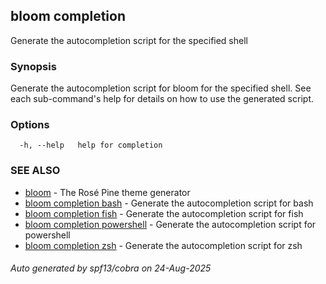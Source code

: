 ## bloom completion

Generate the autocompletion script for the specified shell

### Synopsis

Generate the autocompletion script for bloom for the specified shell.
See each sub-command's help for details on how to use the generated script.


### Options

```
  -h, --help   help for completion
```

### SEE ALSO

* [bloom](bloom.md)	 - The Rosé Pine theme generator
* [bloom completion bash](bloom_completion_bash.md)	 - Generate the autocompletion script for bash
* [bloom completion fish](bloom_completion_fish.md)	 - Generate the autocompletion script for fish
* [bloom completion powershell](bloom_completion_powershell.md)	 - Generate the autocompletion script for powershell
* [bloom completion zsh](bloom_completion_zsh.md)	 - Generate the autocompletion script for zsh

###### Auto generated by spf13/cobra on 24-Aug-2025
